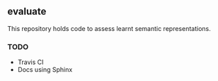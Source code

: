 ## evaluate

This repository holds code to assess learnt semantic representations.

### TODO
- Travis CI
- Docs using Sphinx
